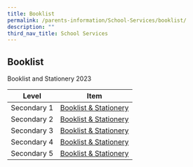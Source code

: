 ```yaml
---
title: Booklist
permalink: /parents-information/School-Services/booklist/
description: ""
third_nav_title: School Services
---
```

## Booklist

Booklist and Stationery 2023

| Level | Item |
|:---:|---|
| Secondary 1 | [Booklist & Stationery](/files/2023_Booklist_Sec%201.pdf) |
| Secondary 2 | [Booklist & Stationery](/files/2023_Booklist_Sec%202.pdf) |
| Secondary 3 | [Booklist & Stationery](/files/2023_Booklist_Sec%203.pdf) |
| Secondary 4 | [Booklist & Stationery](/files/2023_Booklist_Sec%204.pdf) |
| Secondary 5 | [Booklist & Stationery](/files/2023_Booklist_Sec%205.pdf) |

